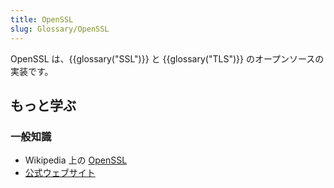 ```yaml
---
title: OpenSSL
slug: Glossary/OpenSSL
---
```


OpenSSL は、{{glossary("SSL")}} と {{glossary("TLS")}} のオープンソースの実装です。

## もっと学ぶ

### 一般知識

- Wikipedia 上の [OpenSSL](https://ja.wikipedia.org/wiki/OpenSSL)
- [公式ウェブサイト](http://www.openssl.org/)
